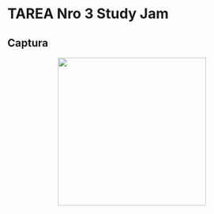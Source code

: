 # TAREA Nro 3 Study Jam


## Captura

<div align="center">
    <center>
        <img src="/img/captura.png" width="300">
    </center>
</div>
